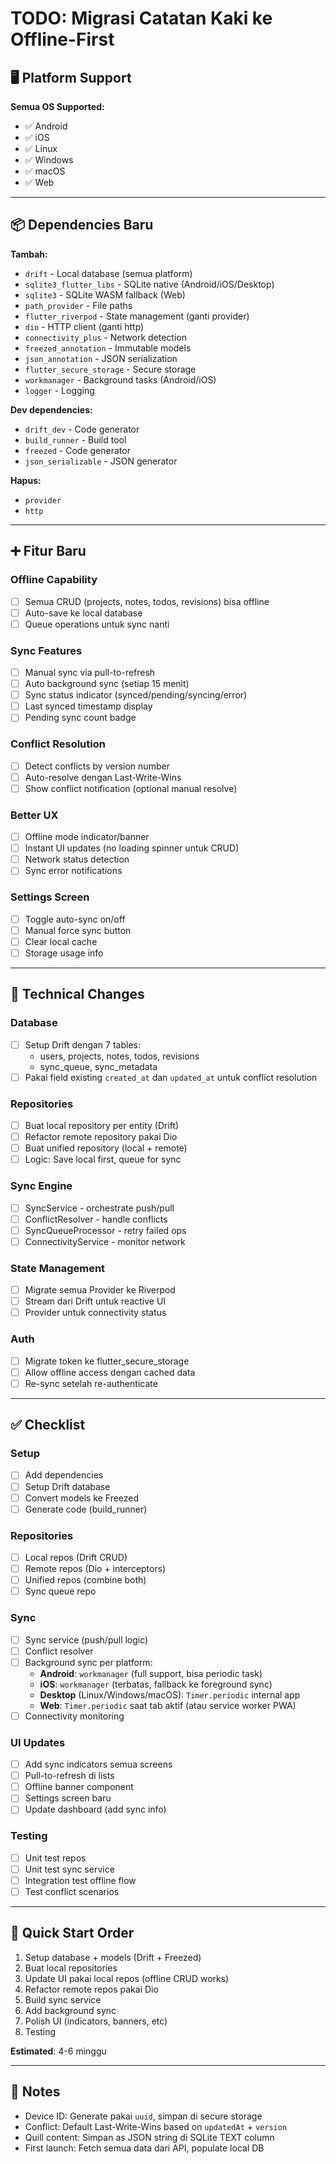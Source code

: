 # TODO: Migrasi Catatan Kaki ke Offline-First

## 🖥️ Platform Support

**Semua OS Supported:**
- ✅ Android
- ✅ iOS
- ✅ Linux
- ✅ Windows
- ✅ macOS
- ✅ Web

---

## 📦 Dependencies Baru

**Tambah:**
- `drift` - Local database (semua platform)
- `sqlite3_flutter_libs` - SQLite native (Android/iOS/Desktop)
- `sqlite3` - SQLite WASM fallback (Web)
- `path_provider` - File paths
- `flutter_riverpod` - State management (ganti provider)
- `dio` - HTTP client (ganti http)
- `connectivity_plus` - Network detection
- `freezed_annotation` - Immutable models
- `json_annotation` - JSON serialization
- `flutter_secure_storage` - Secure storage
- `workmanager` - Background tasks (Android/iOS)
- `logger` - Logging

**Dev dependencies:**
- `drift_dev` - Code generator
- `build_runner` - Build tool
- `freezed` - Code generator
- `json_serializable` - JSON generator

**Hapus:**
- `provider`
- `http`

---

## ➕ Fitur Baru

### Offline Capability
- [ ] Semua CRUD (projects, notes, todos, revisions) bisa offline
- [ ] Auto-save ke local database
- [ ] Queue operations untuk sync nanti

### Sync Features
- [ ] Manual sync via pull-to-refresh
- [ ] Auto background sync (setiap 15 menit)
- [ ] Sync status indicator (synced/pending/syncing/error)
- [ ] Last synced timestamp display
- [ ] Pending sync count badge

### Conflict Resolution
- [ ] Detect conflicts by version number
- [ ] Auto-resolve dengan Last-Write-Wins
- [ ] Show conflict notification (optional manual resolve)

### Better UX
- [ ] Offline mode indicator/banner
- [ ] Instant UI updates (no loading spinner untuk CRUD)
- [ ] Network status detection
- [ ] Sync error notifications

### Settings Screen
- [ ] Toggle auto-sync on/off
- [ ] Manual force sync button
- [ ] Clear local cache
- [ ] Storage usage info

---

## 🔧 Technical Changes

### Database
- [ ] Setup Drift dengan 7 tables:
  - users, projects, notes, todos, revisions
  - sync_queue, sync_metadata
- [ ] Pakai field existing `created_at` dan `updated_at` untuk conflict resolution

### Repositories
- [ ] Buat local repository per entity (Drift)
- [ ] Refactor remote repository pakai Dio
- [ ] Buat unified repository (local + remote)
- [ ] Logic: Save local first, queue for sync

### Sync Engine
- [ ] SyncService - orchestrate push/pull
- [ ] ConflictResolver - handle conflicts
- [ ] SyncQueueProcessor - retry failed ops
- [ ] ConnectivityService - monitor network

### State Management
- [ ] Migrate semua Provider ke Riverpod
- [ ] Stream dari Drift untuk reactive UI
- [ ] Provider untuk connectivity status

### Auth
- [ ] Migrate token ke flutter_secure_storage
- [ ] Allow offline access dengan cached data
- [ ] Re-sync setelah re-authenticate

---

## ✅ Checklist

### Setup
- [ ] Add dependencies
- [ ] Setup Drift database
- [ ] Convert models ke Freezed
- [ ] Generate code (build_runner)

### Repositories
- [ ] Local repos (Drift CRUD)
- [ ] Remote repos (Dio + interceptors)
- [ ] Unified repos (combine both)
- [ ] Sync queue repo

### Sync
- [ ] Sync service (push/pull logic)
- [ ] Conflict resolver
- [ ] Background sync per platform:
  - **Android**: `workmanager` (full support, bisa periodic task)
  - **iOS**: `workmanager` (terbatas, fallback ke foreground sync)
  - **Desktop** (Linux/Windows/macOS): `Timer.periodic` internal app
  - **Web**: `Timer.periodic` saat tab aktif (atau service worker PWA)
- [ ] Connectivity monitoring

### UI Updates
- [ ] Add sync indicators semua screens
- [ ] Pull-to-refresh di lists
- [ ] Offline banner component
- [ ] Settings screen baru
- [ ] Update dashboard (add sync info)

### Testing
- [ ] Unit test repos
- [ ] Unit test sync service
- [ ] Integration test offline flow
- [ ] Test conflict scenarios

---

## 🚀 Quick Start Order

1. Setup database + models (Drift + Freezed)
2. Buat local repositories
3. Update UI pakai local repos (offline CRUD works)
4. Refactor remote repos pakai Dio
5. Build sync service
6. Add background sync
7. Polish UI (indicators, banners, etc)
8. Testing

**Estimated**: 4-6 minggu

---

## 📝 Notes

- Device ID: Generate pakai `uuid`, simpan di secure storage
- Conflict: Default Last-Write-Wins based on `updatedAt` + `version`
- Quill content: Simpan as JSON string di SQLite TEXT column
- First launch: Fetch semua data dari API, populate local DB